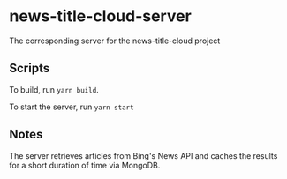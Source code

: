 # news-title-cloud-server
The corresponding server for the news-title-cloud project

## Scripts

To build, run `yarn build`.

To start the server, run `yarn start`

## Notes

The server retrieves articles from Bing's News API and caches the results for a short duration of time via MongoDB.
